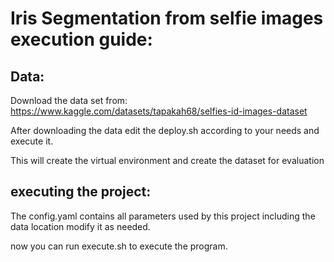 # Iris Segmentation from selfie images execution guide:

## Data:
Download the data set from: https://www.kaggle.com/datasets/tapakah68/selfies-id-images-dataset

After downloading the data edit the deploy.sh according to your needs and execute it.

This will create the virtual environment and create the dataset for evaluation


## executing the project:
The config.yaml contains all parameters used by this project including the data location modify it as needed.

now you can run execute.sh to execute the program.
